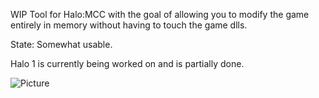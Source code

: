 WIP Tool for Halo:MCC with the goal of allowing you to modify the game entirely in memory without having to touch the game dlls.

State: Somewhat usable.

Halo 1 is currently being worked on and is partially done.

![Picture](MCC-Win64-Shipping_k8RIiyCtEL.png)